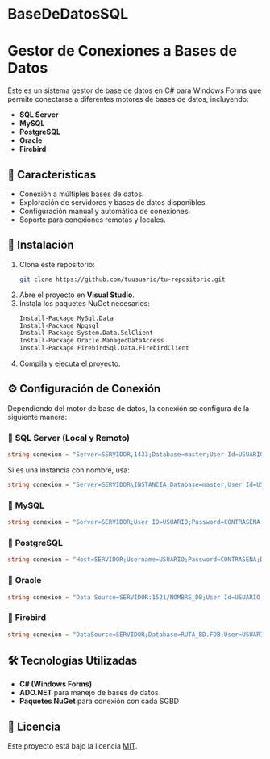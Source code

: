 # BaseDeDatosSQL

# Gestor de Conexiones a Bases de Datos

Este es un sistema gestor de base de datos en C# para Windows Forms que permite conectarse a diferentes motores de bases de datos, incluyendo:

- **SQL Server**
- **MySQL**
- **PostgreSQL**
- **Oracle**
- **Firebird**

## 📌 Características
- Conexión a múltiples bases de datos.
- Exploración de servidores y bases de datos disponibles.
- Configuración manual y automática de conexiones.
- Soporte para conexiones remotas y locales.

## 🚀 Instalación
1. Clona este repositorio:
   ```bash
   git clone https://github.com/tuusuario/tu-repositorio.git
   ```
2. Abre el proyecto en **Visual Studio**.
3. Instala los paquetes NuGet necesarios:
   ```bash
   Install-Package MySql.Data
   Install-Package Npgsql
   Install-Package System.Data.SqlClient
   Install-Package Oracle.ManagedDataAccess
   Install-Package FirebirdSql.Data.FirebirdClient
   ```
4. Compila y ejecuta el proyecto.

## ⚙️ Configuración de Conexión
Dependiendo del motor de base de datos, la conexión se configura de la siguiente manera:

### 🔹 **SQL Server** (Local y Remoto)
```csharp
string conexion = "Server=SERVIDOR,1433;Database=master;User Id=USUARIO;Password=CONTRASEÑA;";
```
Si es una instancia con nombre, usa:
```csharp
string conexion = "Server=SERVIDOR\INSTANCIA;Database=master;User Id=USUARIO;Password=CONTRASEÑA;";
```

### 🔹 **MySQL**
```csharp
string conexion = "Server=SERVIDOR;User ID=USUARIO;Password=CONTRASEÑA;Database=INFORMACIÓN_SCHEMA;";
```

### 🔹 **PostgreSQL**
```csharp
string conexion = "Host=SERVIDOR;Username=USUARIO;Password=CONTRASEÑA;Database=postgres;";
```

### 🔹 **Oracle**
```csharp
string conexion = "Data Source=SERVIDOR:1521/NOMBRE_DB;User Id=USUARIO;Password=CONTRASEÑA;";
```

### 🔹 **Firebird**
```csharp
string conexion = "DataSource=SERVIDOR;Database=RUTA_BD.FDB;User=USUARIO;Password=CONTRASEÑA;Charset=UTF8;";
```

## 🛠 Tecnologías Utilizadas
- **C# (Windows Forms)**
- **ADO.NET** para manejo de bases de datos
- **Paquetes NuGet** para conexión con cada SGBD

## 📜 Licencia
Este proyecto está bajo la licencia [MIT](LICENSE).

